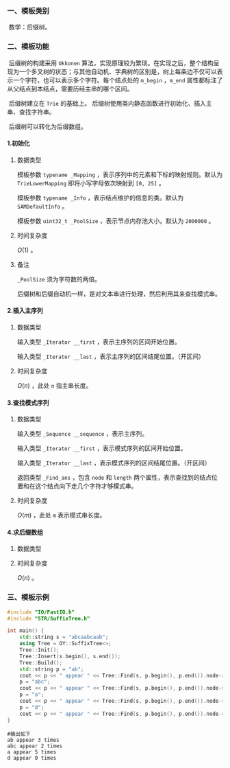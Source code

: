 ### 一、模板类别

​	数学：后缀树。

### 二、模板功能

​	后缀树的构建采用 `Ukkonen` 算法，实现原理较为繁琐。在实现之后，整个结构呈现为一个多叉树的状态；与其他自动机、字典树的区别是，树上每条边不仅可以表示一个字符，也可以表示多个字符。每个结点处的 `m_begin` ，`m_end` 属性都标注了从父结点到本结点，需要历经主串的哪个区间。

​	后缀树建立在 `Trie` 的基础上。 后缀树使用类内静态函数进行初始化、插入主串、查找字符串。

​	后缀树可以转化为后缀数组。

#### 1.初始化

1. 数据类型

   模板参数 `typename _Mapping` ，表示序列中的元素和下标的映射规则。默认为 `TrieLowerMapping` 即将小写字母依次映射到 `[0, 25]` 。

   模板参数 `typename _Info` ，表示结点维护的信息的类。默认为 `SAMDefaultInfo` 。 

   模板参数 `uint32_t _PoolSize` ，表示节点内存池大小。默认为 `2000000` 。 

2. 时间复杂度

   $O(1)$ 。
   
3. 备注

   `_PoolSize` 须为字符数的两倍。

   后缀树和后缀自动机一样，是对文本串进行处理，然后利用其来查找模式串。

#### 2.插入主序列

1. 数据类型

   输入类型 `_Iterator __first` ，表示主序列的区间开始位置。

   输入类型 `_Iterator __last` ，表示主序列的区间结尾位置。（开区间）

2. 时间复杂度

   $O(n)$ ，此处 `n` 指主串长度。

#### 3.查找模式序列

1. 数据类型

   输入类型 `_Sequence __sequence` ，表示主序列。

   输入类型 `_Iterator __first` ，表示模式序列的区间开始位置。

   输入类型 `_Iterator __last` ，表示模式序列的区间结尾位置。（开区间）

   返回类型 `_Find_ans` ，包含 `node` 和 `length` 两个属性，表示查找到的结点位置和在这个结点向下走几个字符才够模式串。

2. 时间复杂度

   $O(m)$ ，此处 `m` 表示模式串长度。

#### 4.求后缀数组

1. 数据类型

2. 时间复杂度

   $O(n)$ 。

### 三、模板示例

```c++
#include "IO/FastIO.h"
#include "STR/SuffixTree.h"

int main() {
    std::string s = "abcaabcaab";
    using Tree = OY::SuffixTree<>;
    Tree::Init();
    Tree::Insert(s.begin(), s.end());
    Tree::Build();
    std::string p = "ab";
    cout << p << " appear " << Tree::Find(s, p.begin(), p.end()).node->m_size << " times\n";
    p = "abc";
    cout << p << " appear " << Tree::Find(s, p.begin(), p.end()).node->m_size << " times\n";
    p = "a";
    cout << p << " appear " << Tree::Find(s, p.begin(), p.end()).node->m_size << " times\n";
    p = "d";
    cout << p << " appear " << Tree::Find(s, p.begin(), p.end()).node->m_size << " times\n";
}
```

```
#输出如下
ab appear 3 times
abc appear 2 times
a appear 5 times
d appear 0 times

```

